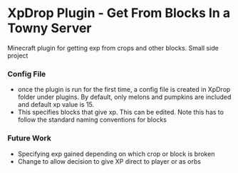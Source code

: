 # XpDrop Plugin - Get From Blocks In a Towny Server
Minecraft plugin for getting exp from crops and other blocks. Small side project
### Config File
- once the plugin is run for the first time, a config file is created in XpDrop folder under plugins. By default, only melons and pumpkins are included and default xp value is 15.
- This specifies blocks that give xp. This can be edited. Note this has to follow the standard naming conventions for blocks
### Future Work
- Specifying exp gained depending on which crop or block is broken
- Change to allow decision to give XP direct to player or as orbs
